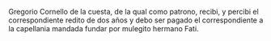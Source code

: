 Gregorio Cornello de la cuesta, de la qual como patrono, recibi, y percibi el correspondiente redito de dos años y debo ser pagado el correspondiente a la capellania mandada fundar por mulegito hermano Fati.